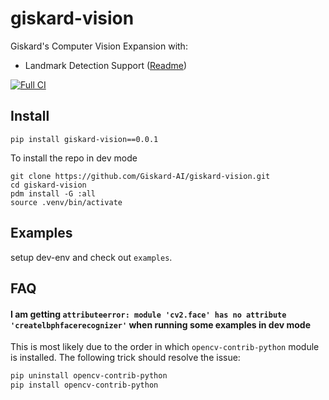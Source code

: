 # giskard-vision

Giskard's Computer Vision Expansion with:
- Landmark Detection Support ([Readme](https://github.com/Giskard-AI/giskard-vision/blob/main/giskard_vision/landmark_detection/Readme.md))

[![Full CI](https://github.com/Giskard-AI/giskard-vision/actions/workflows/build-python.yml/badge.svg)](https://github.com/Giskard-AI/giskard-vision/actions/workflows/build-python.yml)

## Install

```
pip install giskard-vision==0.0.1
```

To install the repo in dev mode
```shell
git clone https://github.com/Giskard-AI/giskard-vision.git
cd giskard-vision
pdm install -G :all
source .venv/bin/activate
```

## Examples

setup dev-env and check out `examples`.

## FAQ

#### I am getting `attributeerror: module 'cv2.face' has no attribute 'createlbphfacerecognizer'` when running some examples in dev mode
This is most likely due to the order in which `opencv-contrib-python` module is installed. The following trick should resolve the issue:
```bash
pip uninstall opencv-contrib-python
pip install opencv-contrib-python
```
